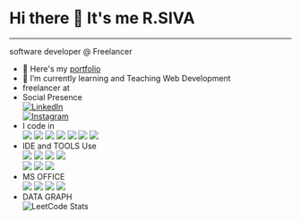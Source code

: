 # Hi there 👋 It's me R.SIVA
---
software developer @ Freelancer
* 🔭 Here's my [portfolio]()
* 🌱 I’m currently learning and Teaching Web Development
* freelancer at
* Social Presence  
  [![LinkedIn](https://img.shields.io/badge/LinkedIn-blue?logo=linkedin&logoColor=white)](https://www.linkedin.com/in/YOUR_USERNAME/)  
    [![Instagram](https://img.shields.io/badge/Instagram-Follow%20Me-E4405F?logo=instagram&logoColor=white)](https://www.instagram.com/YOUR_USERNAME/)  
* I code in  
![](https://img.icons8.com/?size=100&id=20909&format=png&color=000000)
![](https://img.icons8.com/?size=100&id=21278&format=png&color=000000)
![](https://img.icons8.com/?size=100&id=XH6rVkDQCZ9U&format=png&color=000000)
![](https://img.icons8.com/?size=100&id=g9mmSxx3SwAI&format=png&color=000000)
![](https://img.icons8.com/?size=100&id=PXTY4q2Sq2lG&format=png&color=000000) 
![](https://img.icons8.com/?size=100&id=WoopfRcDj3RF&format=png&color=000000)
![](https://img.icons8.com/?size=100&id=13441&format=png&color=000000)  
* IDE and TOOLS Use  
![](https://img.icons8.com/?size=100&id=0OQR1FYCuA9f&format=png&color=000000)
![](https://img.icons8.com/?size=100&id=20906&format=png&color=000000)
![](https://img.icons8.com/?size=100&id=12599&format=png&color=000000) 
![](https://img.icons8.com/?size=100&id=13677&format=png&color=000000)  
![](https://img.icons8.com/?size=100&id=kSsC0DavVXBT&format=png&color=000000)
![](https://img.icons8.com/?size=100&id=W0YEwBDDfTeu&format=png&color=000000)
![](https://img.icons8.com/?size=100&id=FI4QbykXDzPh&format=png&color=000000)  
* MS OFFICE  
![](https://img.icons8.com/?size=100&id=vCmmOWVBAcll&format=png&color=000000)
![](https://img.icons8.com/?size=100&id=117561&format=png&color=000000)
![](https://img.icons8.com/?size=100&id=4w90yhLaR3jg&format=png&color=000000)
![](https://img.icons8.com/?size=100&id=JdOSrU3pawBf&format=png&color=000000) 
* DATA GRAPH  
![LeetCode Stats](https://leetcard.jacoblin.cool/siva?theme=dark&font=Hepta%20Slab&ext=heatmap)


    











